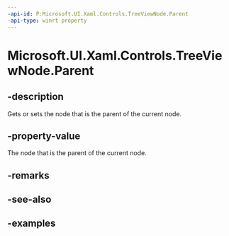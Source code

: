 ```yaml
---
-api-id: P:Microsoft.UI.Xaml.Controls.TreeViewNode.Parent
-api-type: winrt property
---
```


<!-- Property syntax.
public TreeViewNode Parent { get; }
-->

# Microsoft.UI.Xaml.Controls.TreeViewNode.Parent

## -description

Gets or sets the node that is the parent of the current node.

## -property-value

The node that is the parent of the current node.

## -remarks

## -see-also

## -examples

